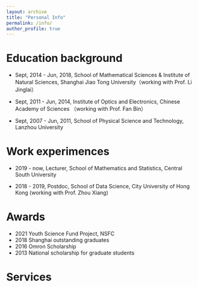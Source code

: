 ```yaml
---
layout: archive
title: "Personal Info"
permalink: /info/
author_profile: true
---
```



Education background
======
- Sept, 2014 - Jun, 2018, School of Mathematical Sciences & Institute of Natural Sciences, Shanghai Jiao Tong University（working with Prof. Li Jinglai）

- Sept, 2011 - Jun, 2014, Institute of Optics and Electronics, Chinese Academy of Sciences （working with Prof. Fan Bin）

- Sept, 2007 - Jun, 2011, School of Physical Science and Technology, Lanzhou University


Work experimences
======
- 2019 - now,  Lecturer, School of Mathematics and Statistics, Central South University

- 2018 - 2019, Postdoc, School of Data Science, City University of Hong Kong (working with Prof. Zhou Xiang)

Awards
======
- 2021 Youth Science Fund Project, NSFC
- 2018 Shanghai outstanding graduates
- 2016 Omron Scholarship 
- 2013 National scholarship for graduate students

Services
======